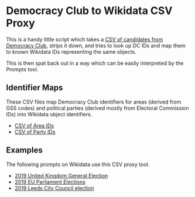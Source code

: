 # Democracy Club to Wikidata CSV Proxy

This is a handy little script which takes a [CSV of candidates from Democracy Club](https://candidates.democracyclub.org.uk/api/docs/csv/), strips it down, and tries to look up DC IDs and map them to known Wikidata IDs representing the same objects.

This is then spat back out in a way which can be easily interpreted by the Prompts tool.

## Identifier Maps

These CSV files map Democracy Club identifiers for areas (derived from GSS codes) and political parties (derived mostly from Electoral Commission IDs) into Wikidata object identifiers.

* [CSV of Area IDs](https://github.com/jacksonj04/dc-wikidata-proxy/blob/master/maps/areas.csv)
* [CSV of Party IDs](https://github.com/jacksonj04/dc-wikidata-proxy/blob/master/maps/parties.csv)

## Examples

The following prompts on Wikidata use this CSV proxy tool.

* [2019 United Kingdom General Election](https://www.wikidata.org/wiki/User:Jacksonj04/2019_General_Election/Prompt/DC)
* [2019 EU Parliament Elections](https://www.wikidata.org/wiki/User:Jacksonj04/2019_EU_Elections/Prompt/DC)
* [2019 Leeds City Council election](https://www.wikidata.org/wiki/User:Jacksonj04/Leeds/Prompt/2019)
